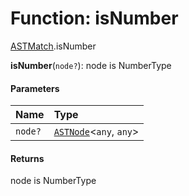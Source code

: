 # Function: isNumber

[ASTMatch](/en/auto-docs/variable-plugin/modules/ASTMatch.md).isNumber

**isNumber**(`node?`): node is NumberType

#### Parameters

| Name | Type |
| :------ | :------ |
| `node?` | [`ASTNode`](/en/auto-docs/variable-plugin/classes/ASTNode.md)<`any`, `any`> |

#### Returns

node is NumberType
